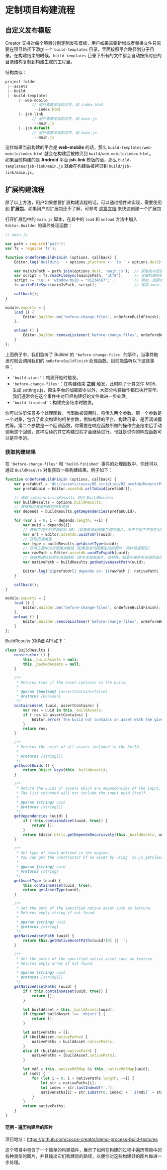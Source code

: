 # 定制项目构建流程

## 自定义发布模版

Creator 支持对每个项目分别定制发布模板，用户如果需要新增或者替换文件只需要在项目路径下添加一个 `build-templates` 目录，里面按照平台路径划分子目录。在构建结束的时候，`build-templates` 目录下所有的文件都会自动按照对应的目录结构复制到构建生成的工程里。

结构类似：

```js
project-folder
 |--assets
 |--build
 |--build-templates
      |--web-mobile
            // 用户需要添加的文件，如 index.html
            |--index.html
      |--jsb-link
            // 用户需要添加的文件，如 main.js
            |--main.js
      |--jsb-default
            // 用户需要添加的文件，如 main.js
            |--main.js
```

这样如果当前构建的平台是 **web-mobile** 的话，那么 `build-templates/web-mobile/index.html` 就会在构建后被拷贝到 `build/web-mobile/index.html`。<br>
如果当前构建的是 **Android** 平台 **jsb-link** 模版的话，那么 `build-templates/jsb-link/main.js` 就会在构建后被拷贝到 `build/jsb-link/main.js`。

## 扩展构建流程

除了以上方法，用户如果想要扩展构建流程的话，可以通过插件来实现，需要使用到 **扩展包**。如果用户对扩展包还不了解，可参考 [这篇文档](../extension/your-first-extension.md) 来快速创建一个扩展包

打开扩展包中的 `main.js` 脚本，在其中的 `load` 和 `unload` 方法中加入 `Editor.Builder` 的事件处理函数：

```js
// main.js

var path = require('path');
var fs = require('fs');

function onBeforeBuildFinish (options, callback) {
    Editor.log('Building ' + options.platform + ' to ' + options.dest); // 你可以在控制台输出点什么

    var mainJsPath = path.join(options.dest, 'main.js');  // 获取发布目录下的 main.js 所在路径
    var script = fs.readFileSync(mainJsPath, 'utf8');     // 读取构建好的 main.js
    script += '\n' + 'window.myID = "01234567";';         // 添加一点脚本到
    fs.writeFileSync(mainJsPath, script);                 // 保存 main.js

    callback();
}

module.exports = {
    load () {
        Editor.Builder.on('before-change-files', onBeforeBuildFinish);
    },

    unload () {
        Editor.Builder.removeListener('before-change-files', onBeforeBuildFinish);
    }
};
```

上面例子中，我们监听了 Builder 的 `'before-change-files'` 的事件，当事件触发时就会调用我们的 `onBeforeBuildFinish` 处理函数。目前能监听以下这些事件：

 - `'build-start'`：构建开始时触发。
 - `'before-change-files'`：在构建结束 **之前** 触发，此时除了计算文件 MD5、生成 settings.js、原生平台的加密脚本以外，大部分构建操作都已执行完毕。我们通常会在这个事件中对已经构建好的文件做进一步处理。
 - `'build-finished'`：构建完全结束时触发。

你可以注册任意多个处理函数，当函数被调用时，将传入两个参数。第一个参数是一个对象，包含了此次构建的相关参数，例如构建的平台、构建目录、是否调试模式等。第二个参数是一个回调函数，你需要在响应函数所做的操作完全结束后手动调用这个回调，这样后续的其它构建过程才会继续进行，也就是说你的响应函数可以是异步的。

### 获取构建结果

在 `'before-change-files'` 和 `'build-finished'` 事件的处理函数中，你还可以通过 `BuildResults` 对象获取一些构建结果。例子如下：

```js
function onBeforeBuildFinish (options, callback) {
    var prefabUrl = 'db://assets/cases/05_scripting/02_prefab/MonsterPrefab.prefab';
    var prefabUuid = Editor.assetdb.urlToUuid(prefabUrl);

    // 通过 options.buildResults 访问 BuildResults
    var buildResults = options.buildResults;
    // 获得指定资源依赖的所有资源
    var depends = buildResults.getDependencies(prefabUuid);

    for (var i = 0; i < depends.length; ++i) {
        var uuid = depends[i];
        // 获得工程中的资源相对 URL（如果是自动图集生成的图片，由于工程中不存在对应资源，将返回空）
        var url = Editor.assetdb.uuidToUrl(uuid);
        // 获取资源类型
        var type = buildResults.getAssetType(uuid);
        // 获得工程中的资源绝对路径（如果是自动图集生成的图片，同样将返回空）
        var rawPath = Editor.assetdb.uuidToFspath(uuid);
        // 获得构建后的原生资源路径（原生资源有图片、音频等，如果不是原生资源将返回空）
        var nativePath = buildResults.getNativeAssetPath(uuid);

        Editor.log(`${prefabUrl} depends on: ${rawPath || nativePath} (${type})`);
    }

    callback();
}

module.exports = {
    load () {
        Editor.Builder.on('before-change-files', onBeforeBuildFinish);
    },
    unload () {
        Editor.Builder.removeListener('before-change-files', onBeforeBuildFinish);
    }
};
```

BuildResults 的详细 API 如下：

```js
class BuildResults {
    constructor () {
        this._buildAssets = null;
        this._packedAssets = null;
    }

    /**
     * Returns true if the asset contains in the build.
     *
     * @param {boolean} [assertContains=false]
     * @returns {boolean}
     */
    containsAsset (uuid, assertContains) {
        var res = uuid in this._buildAssets;
        if (!res && assertContains) {
            Editor.error(`The bulid not contains an asset with the given uuid "${uuid}".`);
        }
        return res;
    }

    /**
     * Returns the uuids of all assets included in the build.
     *
     * @returns {string[]}
     */
    getAssetUuids () {
        return Object.keys(this._buildAssets);
    }

    /**
     * Return the uuids of assets which are dependencies of the input, also include all indirect dependencies.
     * The list returned will not include the input uuid itself.
     *
     * @param {string} uuid
     * @returns {string[]}
     */
    getDependencies (uuid) {
        if (!this.containsAsset(uuid, true)) {
            return [];
        }
        return Editor.Utils.getDependsRecursively(this._buildAssets, uuid, 'dependUuids');
    }

    /**
     * Get type of asset defined in the engine.
     * You can get the constructor of an asset by using `cc.js.getClassByName(type)`.
     *
     * @param {string} uuid
     * @returns {string}
     */
    getAssetType (uuid) {
        this.containsAsset(uuid, true);
        return getAssetType(uuid);
    }

    /**
     * Get the path of the specified native asset such as texture.
     * Returns empty string if not found.
     *
     * @param {string} uuid
     * @returns {string}
     */
    getNativeAssetPath (uuid) {
        return this.getNativeAssetPaths(uuid)[0] || '';
    }

    /**
     * Get the paths of the specified native asset such as texture.
     * Returns empty array if not found.
     *
     * @param {string} uuid
     * @returns {string[]}
     */
    getNativeAssetPaths (uuid) {
        if (!this.containsAsset(uuid, true)) {
            return [];
        }

        let buildAsset = this._buildAssets[uuid];
        if (typeof buildAsset !== 'object') {
            return [];
        }

        let nativePaths = [];
        if (buildAsset.nativePaths) {
            nativePaths = buildAsset.nativePaths;
        }
        else if (buildAsset.nativePath) {
            nativePaths = [buildAsset.nativePath];
        }

        let md5 = this._nativeMd5Map && this._nativeMd5Map[uuid];
        if (md5) {
            for (let i = 0; i < nativePaths.length; ++i) {
                let str = nativePaths[i];
                let index = str.lastIndexOf('.');
                nativePaths[i] = str.substr(0, index) + `.${md5}` + str.substr(index, str.length);
            }
        }
        return nativePaths;
    }
}
```

#### 范例 - 遍历构建后的图片

项目地址：<https://github.com/cocos-creator/demo-process-build-textures>

这个项目中包含了一个简单的构建插件，展示了如何在构建的过程中遍历项目中的各种类型的图片，并且输出它们构建后的路径，以便你对这些构建好的图片做进一步处理。
